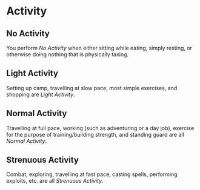 # Activity

## No Activity

You perform *No Activity* when either sitting while eating, simply resting, or otherwise doing nothing that is physically taxing.

## Light Activity

Setting up camp, travelling at slow pace, most simple exercises, and shopping are *Light Activity*.

## Normal Activity

Travelling at full pace, working (such as adventuring or a day job), exercise for the purpose of training/building strength, and standing guard are all *Normal Activity*.

## Strenuous Activity

Combat, exploring, travelling at fast pace, casting spells, performing exploits, etc. are all *Strenuous Activity*.
